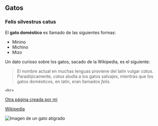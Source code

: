 ## Gatos
### Felis silvestrus catus
El **gato doméstico** es llamado de las siguientes formas:

* Minino
* Michino
* Mizo

Un dato curioso sobre los gatos, sacado de la Wikipedia, es el siguiente:
> El nombre actual en muchas lenguas proviene del latín vulgar *catus*. Paradójicamente, *catus* aludía a los gatos salvajes, mientras que los gatos domésticos, en latín, eran llamados *felis*.

`<hr>`

[Otra página creada por mí](https://a19albamo.github.io/referencias.md)

[Wikipedia](https://es.wikipedia.org/wiki/Felis_silvestris_catus)

![Imagen de un gato atigrado](https://www.hola.com/imagenes/estar-bien/20201027177994/cosas-asustan-gatos-gt/0-882-234/gato-m.jpg)
